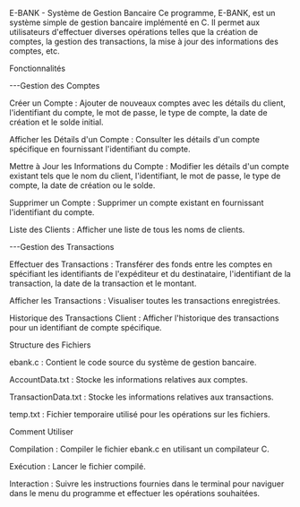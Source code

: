 E-BANK - Système de Gestion Bancaire Ce programme, E-BANK, est un
système simple de gestion bancaire implémenté en C. Il permet aux
utilisateurs d\'effectuer diverses opérations telles que la création de
comptes, la gestion des transactions, la mise à jour des informations
des comptes, etc.

Fonctionnalités

\-\--Gestion des Comptes

Créer un Compte : Ajouter de nouveaux comptes avec les détails du
client, l'identifiant du compte, le mot de passe, le type de compte, la
date de création et le solde initial.

Afficher les Détails d'un Compte : Consulter les détails d'un compte
spécifique en fournissant l'identifiant du compte.

Mettre à Jour les Informations du Compte : Modifier les détails d'un
compte existant tels que le nom du client, l'identifiant, le mot de
passe, le type de compte, la date de création ou le solde.

Supprimer un Compte : Supprimer un compte existant en fournissant
l'identifiant du compte.

Liste des Clients : Afficher une liste de tous les noms de clients.

\-\--Gestion des Transactions

Effectuer des Transactions : Transférer des fonds entre les comptes en
spécifiant les identifiants de l'expéditeur et du destinataire,
l'identifiant de la transaction, la date de la transaction et le
montant.

Afficher les Transactions : Visualiser toutes les transactions
enregistrées.

Historique des Transactions Client : Afficher l'historique des
transactions pour un identifiant de compte spécifique.

Structure des Fichiers

ebank.c : Contient le code source du système de gestion bancaire.

AccountData.txt : Stocke les informations relatives aux comptes.

TransactionData.txt : Stocke les informations relatives aux
transactions.

temp.txt : Fichier temporaire utilisé pour les opérations sur les
fichiers.

Comment Utiliser

Compilation : Compiler le fichier ebank.c en utilisant un
compilateur C.

Exécution : Lancer le fichier compilé.

Interaction : Suivre les instructions fournies dans le terminal pour
naviguer dans le menu du programme et effectuer les opérations
souhaitées.
